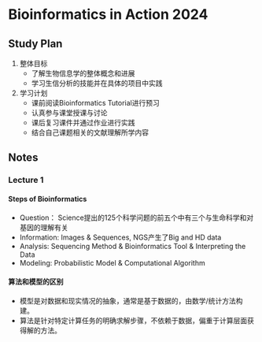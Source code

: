# Bioinformatics in Action 2024
## Study Plan
1. 整体目标
   - 了解生物信息学的整体概念和进展
   - 学习生信分析的技能并在具体的项目中实践
2. 学习计划
   - 课前阅读Bioinformatics Tutorial进行预习
   - 认真参与课堂授课与讨论
   - 课后复习课件并通过作业进行实践
   - 结合自己课题相关的文献理解所学内容

## Notes
### Lecture 1
#### Steps of Bioinformatics
- Question：
  Science提出的125个科学问题的前五个中有三个与生命科学和对基因的理解有关
- Information:
  Images & Sequences, NGS产生了Big and HD data
- Analysis:
  Sequencing Method & Bioinformatics Tool & Interpreting the Data
- Modeling:
  Probabilistic Model & Computational Algorithm

#### 算法和模型的区别
- 模型是对数据和现实情况的抽象，通常是基于数据的，由数学/统计方法构建。
- 算法是针对特定计算任务的明确求解步骤，不依赖于数据，偏重于计算层面获得解的方法。
